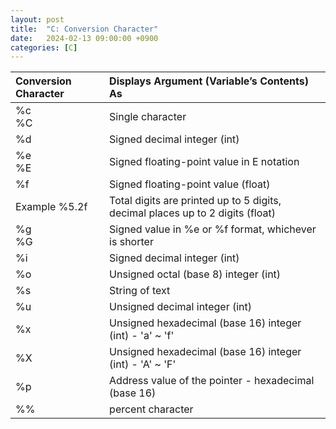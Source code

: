 ```yaml
---
layout: post
title:  "C: Conversion Character"
date:   2024-02-13 09:00:00 +0900
categories: [C]
---
```


|Conversion Character|Displays Argument (Variable’s Contents) As|
|:---|:---|
|%c<br />%C|Single character|
|%d|Signed decimal integer (int)|
|%e<br />%E|Signed floating-point value in E notation|
|%f|Signed floating-point value (float)|
|Example %5.2f|Total digits are printed up to 5 digits, decimal places up to 2 digits (float)|
|%g<br />%G|Signed value in %e or %f format, whichever is shorter|
|%i|Signed decimal integer (int)|
|%o|Unsigned octal (base 8) integer (int)|
|%s|String of text|
|%u|Unsigned decimal integer (int)|
|%x|Unsigned hexadecimal (base 16) integer (int) - 'a' ~ 'f'|
|%X|Unsigned hexadecimal (base 16) integer (int) - 'A' ~ 'F'|
|%p|Address value of the pointer - hexadecimal (base 16)|
|%%|percent character|
